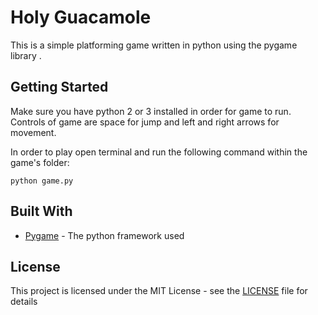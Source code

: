 # Holy Guacamole

This is a simple platforming game written in python using the pygame library .

## Getting Started

 Make sure you have python 2 or 3 installed in order for game to run. Controls of game are space for jump and left and right arrows for movement.

In order to play open terminal and run the following command within the game's folder:
```
python game.py
```

## Built With

* [Pygame](https://github.com/pygame/pygame) - The python framework used

## License

This project is licensed under the MIT License - see the [LICENSE](LICENSE) file for details
